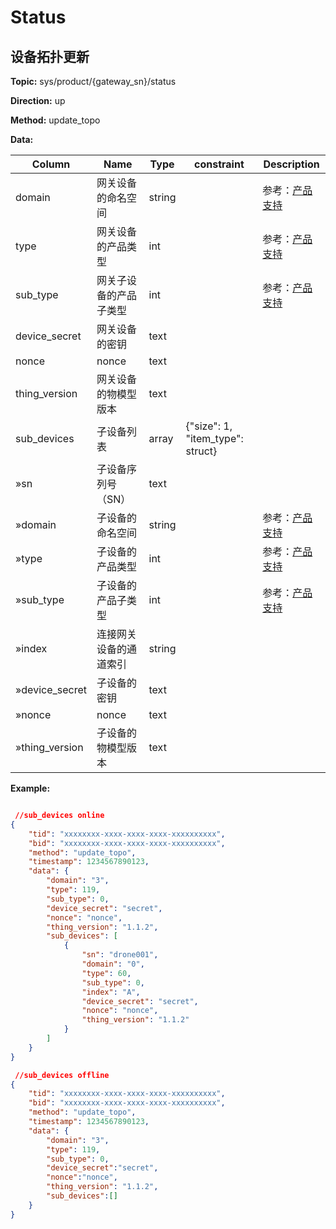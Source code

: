 












 # Status

## 设备拓扑更新


**Topic:** sys/product/{gateway_sn}/status

**Direction:** up

**Method:** update_topo

**Data:**

|Column|Name|Type|constraint|Description|
|---|---|---|---|---|
|domain|网关设备的命名空间|string|  |参考：[产品支持](https://developer.dji.com/doc/cloud-api-tutorial/cn/overview/product-support.html)|
|type|网关设备的产品类型|int|  |参考：[产品支持](https://developer.dji.com/doc/cloud-api-tutorial/cn/overview/product-support.html)|
|sub_type|网关子设备的产品子类型|int|  |参考：[产品支持](https://developer.dji.com/doc/cloud-api-tutorial/cn/overview/product-support.html)|
|device_secret|网关设备的密钥|text|  ||
|nonce|nonce|text|  ||
|thing_version|网关设备的物模型版本|text|  ||
|sub_devices|子设备列表|array|  {"size": 1, "item_type": struct}  ||
|»sn|子设备序列号（SN）|text|  ||
|»domain|子设备的命名空间|string|  |参考：[产品支持](https://developer.dji.com/doc/cloud-api-tutorial/cn/overview/product-support.html)|
|»type|子设备的产品类型|int|  |参考：[产品支持](https://developer.dji.com/doc/cloud-api-tutorial/cn/overview/product-support.html)|
|»sub_type|子设备的产品子类型|int|  |参考：[产品支持](https://developer.dji.com/doc/cloud-api-tutorial/cn/overview/product-support.html)|
|»index|连接网关设备的通道索引|string|  ||
|»device_secret|子设备的密钥|text|  ||
|»nonce|nonce|text|  ||
|»thing_version|子设备的物模型版本|text|  ||


 

**Example:**
```json

 //sub_devices online  
{
	"tid": "xxxxxxxx-xxxx-xxxx-xxxx-xxxxxxxxxx",
	"bid": "xxxxxxxx-xxxx-xxxx-xxxx-xxxxxxxxxx",
	"method": "update_topo",
	"timestamp": 1234567890123,
	"data": {
		"domain": "3",
		"type": 119,
		"sub_type": 0,
		"device_secret": "secret",
		"nonce": "nonce",
		"thing_version": "1.1.2",
		"sub_devices": [
			{
				"sn": "drone001",
				"domain": "0",
				"type": 60,
				"sub_type": 0,
				"index": "A",
				"device_secret": "secret",
				"nonce": "nonce",
				"thing_version": "1.1.2"
			}
		]
	}
}

 //sub_devices offline 
{
    "tid": "xxxxxxxx-xxxx-xxxx-xxxx-xxxxxxxxxx",
    "bid": "xxxxxxxx-xxxx-xxxx-xxxx-xxxxxxxxxx",
    "method": "update_topo",
    "timestamp": 1234567890123,
    "data": {
        "domain": "3",
        "type": 119,
        "sub_type": 0,
        "device_secret":"secret",
        "nonce":"nonce",
        "thing_version": "1.1.2",
        "sub_devices":[]
    }
} 
```



